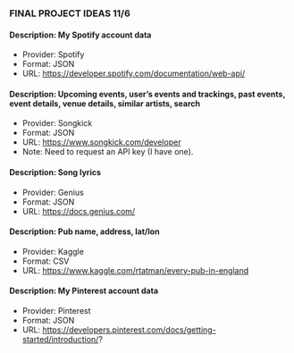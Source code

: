 ### FINAL PROJECT IDEAS 11/6

#### Description: My Spotify account data
- Provider: Spotify
- Format: JSON
- URL: https://developer.spotify.com/documentation/web-api/

#### Description: Upcoming events, user’s events and trackings, past events, event details, venue details, similar artists, search
- Provider: Songkick
- Format: JSON
- URL: https://www.songkick.com/developer
- Note: Need to request an API key (I have one).

#### Description: Song lyrics
- Provider: Genius
- Format: JSON
- URL: https://docs.genius.com/

#### Description: Pub name, address, lat/lon
- Provider: Kaggle
- Format: CSV
- URL: https://www.kaggle.com/rtatman/every-pub-in-england

#### Description: My Pinterest account data
- Provider: Pinterest
- Format: JSON
- URL: https://developers.pinterest.com/docs/getting-started/introduction/?

